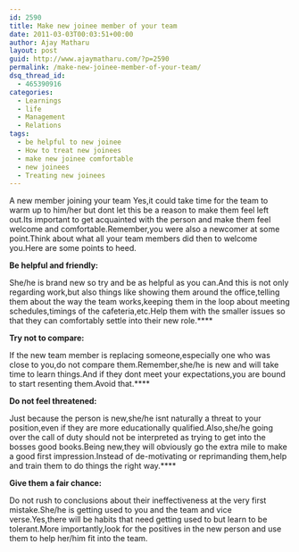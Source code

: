 ```yaml
---
id: 2590
title: Make new joinee member of your team
date: 2011-03-03T00:03:51+00:00
author: Ajay Matharu
layout: post
guid: http://www.ajaymatharu.com/?p=2590
permalink: /make-new-joinee-member-of-your-team/
dsq_thread_id:
  - 465390916
categories:
  - Learnings
  - life
  - Management
  - Relations
tags:
  - be helpful to new joinee
  - How to treat new joinees
  - make new joinee comfortable
  - new joinees
  - Treating new joinees
---
```

<span><span>A new member joining your team Yes,it could take time for the team to warm up to him/her but dont let this be a reason to make them feel left out.Its important to get acquainted with the person and make them feel welcome and comfortable.Remember,you were also a newcomer at some point.Think about what all your team members did then to welcome you.Here are some points to heed.<strong></strong></span></span>

**Be helpful and friendly:** 

She/he is brand new so try and be as helpful as you can.And this is not only regarding work,but also things like showing them around the office,telling them about the way the team works,keeping them in the loop about meeting schedules,timings of the cafeteria,etc.Help them with the smaller issues so that they can comfortably settle into their new role.****

**Try not to compare:** 

If the new team member is replacing someone,especially one who was close to you,do not compare them.Remember,she/he is new and will take time to learn things.And if they dont meet your expectations,you are bound to start resenting them.Avoid that.****

**Do not feel threatened:** 

Just because the person is new,she/he isnt naturally a threat to your position,even if they are more educationally qualified.Also,she/he going over the call of duty should not be interpreted as trying to get into the bosses good books.Being new,they will obviously go the extra mile to make a good first impression.Instead of de-motivating or reprimanding them,help and train them to do things the right way.****

**Give them a fair chance:** 

Do not rush to conclusions about their ineffectiveness at the very first mistake.She/he is getting used to you and the team and vice verse.Yes,there will be habits that need getting used to but learn to be tolerant.More importantly,look for the positives in the new person and use them to help her/him fit into the team.
